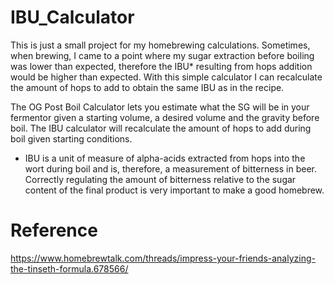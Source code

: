 # IBU_Calculator

This is just a small project for my homebrewing calculations. Sometimes, when brewing, I came to a point where my sugar extraction before boiling was lower than expected, 
therefore the IBU* resulting from hops addition would be higher than expected. With this simple calculator I can recalculate the amount of hops to add to obtain
the same IBU as in the recipe.

The OG Post Boil Calculator lets you estimate what the SG will be in your fermentor given a starting volume, a desired volume and the gravity before boil.
The IBU calculator will recalculate the amount of hops to add during boil given starting conditions.


* IBU is a unit of measure of alpha-acids extracted from hops into the wort during boil and is, therefore, a measurement of bitterness in beer. Correctly regulating the amount of bitterness relative to the sugar content of the final product is very important to make a good homebrew.

# Reference

https://www.homebrewtalk.com/threads/impress-your-friends-analyzing-the-tinseth-formula.678566/
